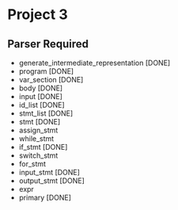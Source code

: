 # Project 3

## Parser Required

- generate_intermediate_representation [DONE]
- program [DONE]
- var_section [DONE]
- body [DONE]
- input [DONE]
- id_list [DONE]
- stmt_list [DONE]
- stmt [DONE]
- assign_stmt
- while_stmt
- if_stmt [DONE]
- switch_stmt
- for_stmt
- input_stmt [DONE]
- output_stmt [DONE]
- expr
- primary [DONE]
